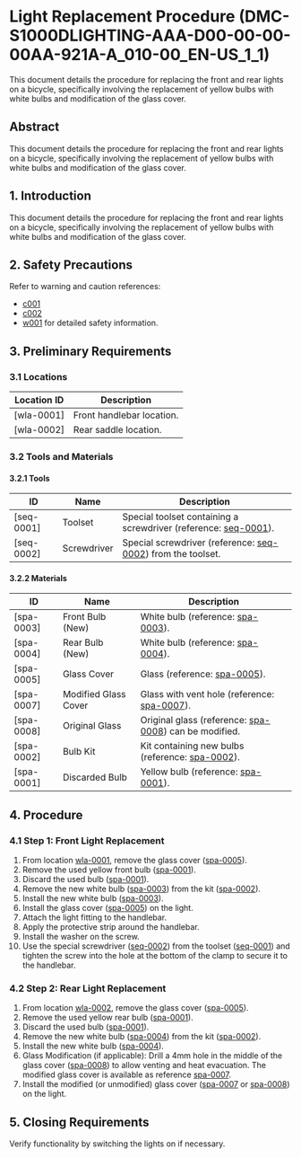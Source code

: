 # Light Replacement Procedure (DMC-S1000DLIGHTING-AAA-D00-00-00-00AA-921A-A_010-00_EN-US_1_1)

This document details the procedure for replacing the front and rear lights on a bicycle, specifically involving the replacement of yellow bulbs with white bulbs and modification of the glass cover.

## Abstract

This document details the procedure for replacing the front and rear lights on a bicycle, specifically involving the replacement of yellow bulbs with white bulbs and modification of the glass cover.

## 1. Introduction

This document details the procedure for replacing the front and rear lights on a bicycle, specifically involving the replacement of yellow bulbs with white bulbs and modification of the glass cover.

## 2. Safety Precautions

Refer to warning and caution references:
* [c001](c001)
* [c002](c002)
* [w001](w001)
for detailed safety information.

## 3. Preliminary Requirements

### 3.1 Locations

| Location ID | Description |
|---|---|
| [wla-0001] | Front handlebar location. |
| [wla-0002] | Rear saddle location. |

### 3.2 Tools and Materials

#### 3.2.1 Tools

| ID | Name | Description |
|---|---|---|
| [seq-0001] | Toolset | Special toolset containing a screwdriver (reference: [seq-0001](seq-0001)). |
| [seq-0002] | Screwdriver | Special screwdriver (reference: [seq-0002](seq-0002)) from the toolset. |

#### 3.2.2 Materials

| ID | Name | Description |
|---|---|---|
| [spa-0003] | Front Bulb (New) | White bulb (reference: [spa-0003](spa-0003)). |
| [spa-0004] | Rear Bulb (New) | White bulb (reference: [spa-0004](spa-0004)). |
| [spa-0005] | Glass Cover | Glass (reference: [spa-0005](spa-0005)). |
| [spa-0007] | Modified Glass Cover | Glass with vent hole (reference: [spa-0007](spa-0007)). |
| [spa-0008] | Original Glass | Original glass (reference: [spa-0008](spa-0008)) can be modified. |
| [spa-0002] | Bulb Kit | Kit containing new bulbs (reference: [spa-0002](spa-0002)). |
| [spa-0001] | Discarded Bulb | Yellow bulb (reference: [spa-0001](spa-0001)). |

## 4. Procedure

### 4.1 Step 1: Front Light Replacement

1. From location [wla-0001](wla-0001), remove the glass cover ([spa-0005](spa-0005)).
2. Remove the used yellow front bulb ([spa-0001](spa-0001)).
3. Discard the used bulb ([spa-0001](spa-0001)).
4. Remove the new white bulb ([spa-0003](spa-0003)) from the kit ([spa-0002](spa-0002)).
5. Install the new white bulb ([spa-0003](spa-0003)).
6. Install the glass cover ([spa-0005](spa-0005)) on the light.
7. Attach the light fitting to the handlebar.
8. Apply the protective strip around the handlebar.
9. Install the washer on the screw.
10. Use the special screwdriver ([seq-0002](seq-0002)) from the toolset ([seq-0001](seq-0001)) and tighten the screw into the hole at the bottom of the clamp to secure it to the handlebar.

### 4.2 Step 2: Rear Light Replacement

1. From location [wla-0002](wla-0002), remove the glass cover ([spa-0005](spa-0005)).
2. Remove the used yellow rear bulb ([spa-0001](spa-0001)).
3. Discard the used bulb ([spa-0001](spa-0001)).
4. Remove the new white bulb ([spa-0004](spa-0004)) from the kit ([spa-0002](spa-0002)).
5. Install the new white bulb ([spa-0004](spa-0004)).
6. Glass Modification (if applicable): Drill a 4mm hole in the middle of the glass cover ([spa-0008](spa-0008)) to allow venting and heat evacuation. The modified glass cover is available as reference [spa-0007](spa-0007).
7. Install the modified (or unmodified) glass cover ([spa-0007](spa-0007) or [spa-0008](spa-0008)) on the light.

## 5. Closing Requirements

Verify functionality by switching the lights on if necessary.
